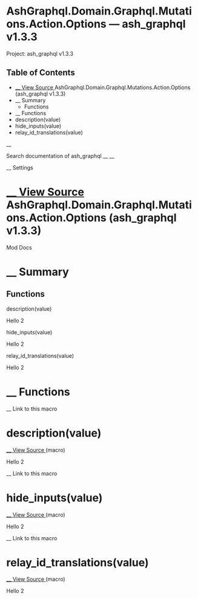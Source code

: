 # AshGraphql.Domain.Graphql.Mutations.Action.Options — ash_graphql v1.3.3

Project: ash_graphql v1.3.3

## Table of Contents

- [ __ View Source ](external_link) AshGraphql.Domain.Graphql.Mutations.Action.Options (ash_graphql v1.3.3)
- __ Summary
  - Functions
- __ Functions
- description(value)
- hide_inputs(value)
- relay_id_translations(value)

__

Search documentation of ash_graphql __ __

__ Settings

#  [ __ View Source ](external_link) AshGraphql.Domain.Graphql.Mutations.Action.Options (ash_graphql v1.3.3)

Mod Docs

#  __ Summary

##  Functions

description(value)

Hello 2

hide_inputs(value)

Hello 2

relay_id_translations(value)

Hello 2

#  __ Functions

__ Link to this macro

# description(value)

[ __ View Source ](external_link) (macro)

Hello 2

__ Link to this macro

# hide_inputs(value)

[ __ View Source ](external_link) (macro)

Hello 2

__ Link to this macro

# relay_id_translations(value)

[ __ View Source ](external_link) (macro)

Hello 2
